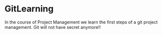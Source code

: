 # GitLearning

In the course of Project Management we learn the first steps of a git project management.
Git will not have secret anymore!!
